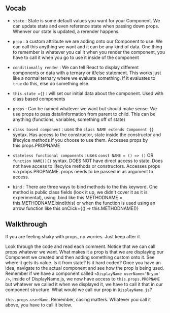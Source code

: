 ## Vocab

* `state` : State is some default values you want for your Component. We can update state and even reference state when passing down props. Whenver our state is updated, a rerender happens.

* `prop` : a custom attribute we are adding onto our Component to use. We can call this anything we want and it can be any kind of data. One thing to remember is whatever you cal it when you render the component, you have to call it when you go to use it inside of the component

* `conditionally render` : We can tell React to display different components or data with a ternary or if/else statement. This works just like a normal ternary where we evaluate something. If it evaluates to `true` do this, else do something else.

* `this.state ={}` : will set our initial data about the component. Used with class based components

* `props` : Can be named whatever we want but should make sense. We use props to pass data/information from parent to child. This can be anything (functions, variables, something off of state)

* `class based component` : uses the `class NAME extends Component {}` syntax. Has access to the constructor, state inside the constructor and lifecylce methods if you choose to use them. Accesses props by this.props.PROPNAME

* `stateless functional components` : uses `const NAME = () => ()` OR `function NAME(){}` syntax. DOES NOT have direct access to state. Does not have access to lifecylce methods or constructors. Accesses props via props.PROPNAME. props needs to be passed in as argument to access.

* `bind` : There are three ways to bind methods to the this keyword. One method is public class fields (look it up, we didn't cover it as it is experimental), using .bind like this.METHODNAME = this.METHODNAME.bind(this) or when the function is used using an arrow function like this onClick={() => this.METHODNAME()}

## Walkthrough

If you are feeling shaky with props, no worries. Just keep after it.

Look through the code and read each comment. Notice that we can call props whatever we want. What makes it a prop is that we are displaying our Component we created and then adding something custom onto it. See where it gets its value. Is it from state? Is it hard coded? Once you have an idea, navigate to the actual component and see how the prop is being used. Remember if we have a component called `<DisplayName userName='Bryan' />`, inside of DisplayName.js, we now have access to `this.props.PROPNAME` but whatever we called it when we displayed it, we have to call it that in our component structure. What would we call our prop in `DisplayName.js`?

`this.props.userName`. Remember, casing matters. Whatever you call it above, you have to call it below.
